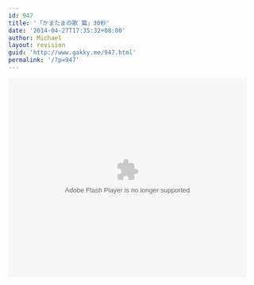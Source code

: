 ```yaml
---
id: 947
title: '「かまたまの歌 篇」30秒'
date: '2014-04-27T17:35:32+08:00'
author: Michael
layout: revision
guid: 'http://www.gakky.me/947.html'
permalink: '/?p=947'
---
```


<embed allowfullscreen="allowfullscreen" allowscriptaccess="always" height="400" src="http://www.tudou.com/v/cpCTKADZVVQ/&bid=05&rpid=51229674&resourceId=51229674_05_05_99/v.swf" type="application/x-shockwave-flash" width="480" wmode="opaque"></embed>